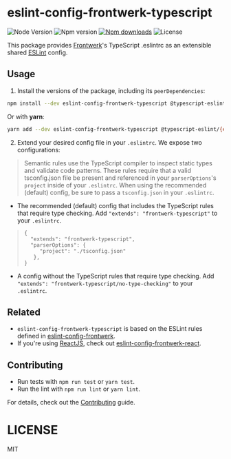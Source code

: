# eslint-config-frontwerk-typescript

![Node Version][node-version-badge] ![Npm version][npm-version-badge]
[![Npm downloads][npm-downloads-badge]][npm-downloads-badge] ![License][license-badge]

This package provides [Frontwerk][frontwerkorg]'s TypeScript .eslintrc as an extensible shared [ESLint][eslint] config.

## Usage

1. Install the versions of the package, including its `peerDependencies`:

```sh
npm install --dev eslint-config-frontwerk-typescript @typescript-eslint/{eslint-plugin,parser} eslint eslint-plugin-import typescript
```

Or with **yarn**:

```sh
yarn add --dev eslint-config-frontwerk-typescript @typescript-eslint/{eslint-plugin,parser} eslint eslint-plugin-import typescript
```

2. Extend your desired config file in your `.eslintrc`. We expose two configurations:

> Semantic rules use the TypeScript compiler to inspect static types and validate code patterns. These rules require that a valid tsconfig.json file be present and referenced in your `parserOptions`'s `project` inside of your `.eslintrc`. When using the recommended (default) config, be sure to pass a `tsconfig.json` in your `.eslintrc`.

- The recommended (default) config that includes the TypeScript rules that require type checking. Add `"extends": "frontwerk-typescript"` to your `.eslintrc`.

> ```
> {
>   "extends": "frontwerk-typescript",
>   "parserOptions": {
>      "project": "./tsconfig.json"
>    },
> }
> ```

- A config without the TypeScript rules that require type checking. Add `"extends": "frontwerk-typescript/no-type-checking"` to your `.eslintrc`.

## Related

- `eslint-config-frontwerk-typescript` is based on the ESLint rules defined in [eslint-config-frontwerk][eslint-config-frontwerk].
- If you're using [ReactJS][reactjs], check out [eslint-config-frontwerk-react][eslint-config-frontwerk-react].

## Contributing

- Run tests with `npm run test` or `yarn test`.
- Run the lint with `npm run lint` or `yarn lint`.

For details, check out the [Contributing][contributing] guide.

# LICENSE

MIT

[eslint]: https://eslint.org/
[typescript]: https://www.typescriptlang.org/
[frontwerkorg]: https://frontwerk.org
[license]: https://github.com/tricinel/eslint-config-frontwerk-typescript/blob/master/LICENSE
[node-version-badge]: https://img.shields.io/node/v/eslint-config-frontwerk-typescript.svg?style=flat-square
[license-badge]: https://img.shields.io/npm/l/eslint-config-frontwerk-typescript.svg?style=flat-square
[npm-version-badge]: https://img.shields.io/npm/v/eslint-config-frontwerk-typescript.svg?style=flat-square
[npm-downloads-badge]: https://img.shields.io/npm/dt/eslint-config-frontwerk-typescript.svg?style=flat-square
[contributing]: ./Contributing.md
[eslint-config-frontwerk]: https://github.com/tricinel/eslint-config-frontwerk
[reactjs]: https://reactjs.org/
[eslint-config-frontwerk-react]: https://github.com/tricinel/eslint-config-frontwerk-react
